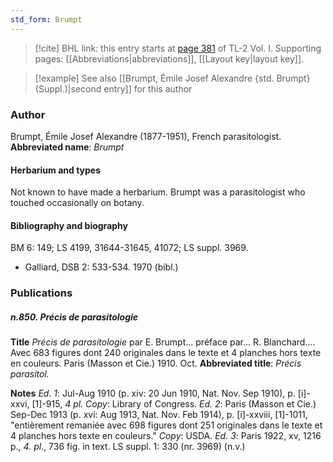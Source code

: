 ```yaml
---
std_form: Brumpt
---
```


> [!cite] BHL link: this entry starts at [page 381](https://www.biodiversitylibrary.org/page/33120512) of TL-2 Vol. I.
> Supporting pages: [[Abbreviations|abbreviations]], [[Layout key|layout key]].

> [!example] See also [[Brumpt, Émile Josef Alexandre {std. Brumpt} (Suppl.)|second entry]] for this author

### Author

Brumpt, Émile Josef Alexandre (1877-1951), French parasitologist. 
**Abbreviated name**: *Brumpt*

#### Herbarium and types

Not known to have made a herbarium. Brumpt was a parasitologist who touched occasionally on botany.

#### Bibliography and biography

BM 6: 149; LS 4199, 31644-31645, 41072; LS suppl. 3969.
- Galliard, DSB 2: 533-534. 1970 (bibl.)

### Publications

##### n.850. Précis de parasitologie

**Title**
*Précis de parasitologie* par E. Brumpt... préface par... R. Blanchard.... Avec 683 figures dont 240 originales dans le texte et 4 planches hors texte en couleurs. Paris (Masson et Cie.) 1910. Oct.
**Abbreviated title**: *Précis parasitol.*

**Notes**
*Ed. 1*: Jul-Aug 1910 (p. xiv: 20 Jun 1910, Nat. Nov. Sep 1910), p. \[i\]-xxvi, \[1\]-915, *4 pl. Copy*: Library of Congress.
*Ed. 2*: Paris (Masson et Cie.) Sep-Dec 1913 (p. xvi: Aug 1913, Nat. Nov. Feb 1914), p. \[i\]-xxviii, \[1\]-1011, "entièrement remaniée avec 698 figures dont 251 originales dans le texte et 4 planches hors texte en couleurs." *Copy*: USDA.
*Ed. 3*: Paris 1922, xv, 1216 p., *4. pl*., 736 fig. in text. LS suppl. 1: 330 (nr. 3969) (n.v.)


